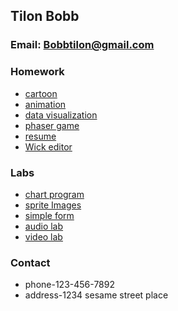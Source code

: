 ## Tilon Bobb


### Email: Bobbtilon@gmail.com
###  Homework
- [cartoon](https://codepen.io/kingtilon1/pen/dyZjPry)
- [animation](./anamation.html)
- [data visualization](./indexes.html)
- [phaser game](./game.html)
 - [resume](./resume.html)
 - [Wick editor](./dbz.html)
 
 
###  Labs
- [chart program](https://codepen.io/kingtilon1/pen/popJaYR)
 - [sprite Images](./test.html)
 - [simple form](.//form.html)
 - [audio lab](./AudioLab.html)
 - [video lab](./videoss.html)

###  Contact
- phone-123-456-7892
- address-1234 sesame street place




